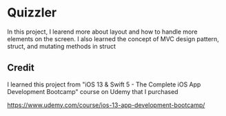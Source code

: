 # Quizzler

In this project, I learend more about layout and how to handle more elements on the screen. I also learned the concept of MVC design pattern, struct, and mutating methods in struct


## Credit
I learned this project from "iOS 13 & Swift 5 - The Complete iOS App Development Bootcamp" course on Udemy that I purchased

https://www.udemy.com/course/ios-13-app-development-bootcamp/
